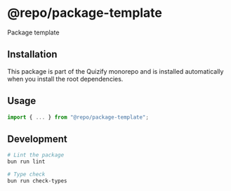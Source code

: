 # @repo/package-template

Package template

## Installation

This package is part of the Quizify monorepo and is installed automatically when you install the root dependencies.

## Usage

```typescript
import { ... } from "@repo/package-template";
```

## Development

```bash
# Lint the package
bun run lint

# Type check
bun run check-types
```
